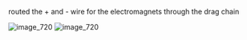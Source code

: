 routed the + and - wire for the electromagnets through the drag chain

![image_720](https://github.com/morotonai/replac3d/assets/156618723/de7896ed-e6d1-445e-8599-931c4ef455f0)
![image_720](https://github.com/morotonai/replac3d/assets/156618723/66a18f03-2eb8-4a3b-a9a9-7f76d12d4167)
